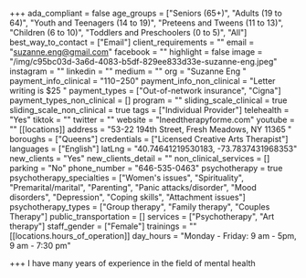 +++
ada_compliant = false
age_groups = ["Seniors (65+)", "Adults (19 to 64)", "Youth and Teenagers (14 to 19)", "Preteens and Tweens (11 to 13)", "Children (6 to 10)", "Toddlers and Preschoolers (0 to 5)", "All"]
best_way_to_contact = ["Email"]
client_requirements = ""
email = "suzanne.eng@gmail.com"
facebook = ""
highlight = false
image = "/img/c95bc03d-3a6d-4083-b5df-829ee833d33e-suzanne-eng.jpeg"
instagram = ""
linkedin = ""
medium = ""
org = "Suzanne Eng "
payment_info_clinical = "$110-$250"
payment_info_non_clinical = "Letter writing is $25 "
payment_types = ["Out-of-network insurance", "Cigna"]
payment_types_non_clinical = []
program = ""
sliding_scale_clinical = true
sliding_scale_non_clinical = true
tags = ["Individual Provider"]
telehealth = "Yes"
tiktok = ""
twitter = ""
website = "Ineedtherapyforme.com"
youtube = ""
[[locations]]
address = "53-22 194th Street, Fresh Meadows, NY 11365 "
boroughs = ["Queens"]
credentials = ["Licensed Creative Arts Therapist"]
languages = ["English"]
latLng = "40.74641219530183, -73.7837431968353"
new_clients = "Yes"
new_clients_detail = ""
non_clinical_services = []
parking = "No"
phone_number = "646-535-0463"
psychotherapy = true
psychotherapy_specialties = ["Women's issues", "Spirituality", "Premarital/marital", "Parenting", "Panic attacks/disorder", "Mood disorders", "Depression", "Coping skills", "Attachment issues"]
psychotherapy_types = ["Group therapy", "Family therapy", "Couples Therapy"]
public_transportation = []
services = ["Psychotherapy", "Art therapy"]
staff_gender = ["Female"]
trainings = ""
[[locations.hours_of_operation]]
day_hours = "Monday - Friday: 9 am - 5pm, 9 am - 7:30 pm"

+++
I have many years of experience in the field of mental health